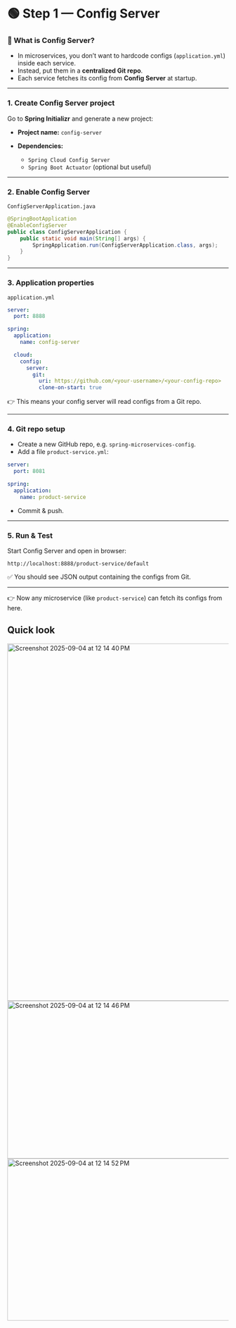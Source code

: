 # 🟢 Step 1 — Config Server

### 📌 What is Config Server?

* In microservices, you don’t want to hardcode configs (`application.yml`) inside each service.
* Instead, put them in a **centralized Git repo**.
* Each service fetches its config from **Config Server** at startup.

---

### 1. Create Config Server project

Go to **Spring Initializr** and generate a new project:

* **Project name:** `config-server`
* **Dependencies:**

  * `Spring Cloud Config Server`
  * `Spring Boot Actuator` (optional but useful)

---

### 2. Enable Config Server

`ConfigServerApplication.java`

```java
@SpringBootApplication
@EnableConfigServer
public class ConfigServerApplication {
    public static void main(String[] args) {
        SpringApplication.run(ConfigServerApplication.class, args);
    }
}
```

---

### 3. Application properties

`application.yml`

```yaml
server:
  port: 8888

spring:
  application:
    name: config-server

  cloud:
    config:
      server:
        git:
          uri: https://github.com/<your-username>/<your-config-repo>
          clone-on-start: true
```

👉 This means your config server will read configs from a Git repo.

---

### 4. Git repo setup

* Create a new GitHub repo, e.g. `spring-microservices-config`.
* Add a file `product-service.yml`:

```yaml
server:
  port: 8081

spring:
  application:
    name: product-service
```

* Commit & push.

---

### 5. Run & Test

Start Config Server and open in browser:

```
http://localhost:8888/product-service/default
```

✅ You should see JSON output containing the configs from Git.

---

👉 Now any microservice (like `product-service`) can fetch its configs from here.

## Quick look

<img width="946" height="811" alt="Screenshot 2025-09-04 at 12 14 40 PM" src="https://github.com/user-attachments/assets/76e0cff4-875f-45c4-9242-462db8bc6722" />
<img width="982" height="358" alt="Screenshot 2025-09-04 at 12 14 46 PM" src="https://github.com/user-attachments/assets/9fd41895-6517-4efd-8ddb-87b6dabc3c83" />
<img width="974" height="368" alt="Screenshot 2025-09-04 at 12 14 52 PM" src="https://github.com/user-attachments/assets/ec213482-16da-491f-b327-3ba24cb5ee8b" />
